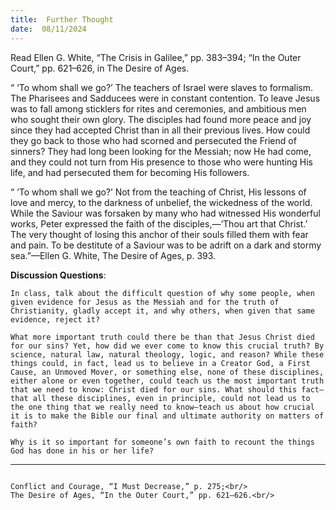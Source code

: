 ```yaml
---
title:  Further Thought
date:  08/11/2024
---
```


Read Ellen G. White, “The Crisis in Galilee,” pp. 383–394; “In the Outer Court,” pp. 621–626, in The Desire of Ages.

“ ‘To whom shall we go?’ The teachers of Israel were slaves to formalism. The Pharisees and Sadducees were in constant contention. To leave Jesus was to fall among sticklers for rites and ceremonies, and ambitious men who sought their own glory. The disciples had found more peace and joy since they had accepted Christ than in all their previous lives. How could they go back to those who had scorned and persecuted the Friend of sinners? They had long been looking for the Messiah; now He had come, and they could not turn from His presence to those who were hunting His life, and had persecuted them for becoming His followers.

“ ‘To whom shall we go?’ Not from the teaching of Christ, His lessons of love and mercy, to the darkness of unbelief, the wickedness of the world. While the Saviour was forsaken by many who had witnessed His wonderful works, Peter expressed the faith of the disciples,—‘Thou art that Christ.’ The very thought of losing this anchor of their souls filled them with fear and pain. To be destitute of a Saviour was to be adrift on a dark and stormy sea.”—Ellen G. White, The Desire of Ages, p. 393.

**Discussion Questions**:

`In class, talk about the difficult question of why some people, when given evidence for Jesus as the Messiah and for the truth of Christianity, gladly accept it, and why others, when given that same evidence, reject it?`

`What more important truth could there be than that Jesus Christ died for our sins? Yet, how did we ever come to know this crucial truth? By science, natural law, natural theology, logic, and reason? While these things could, in fact, lead us to believe in a Creator God, a First Cause, an Unmoved Mover, or something else, none of these disciplines, either alone or even together, could teach us the most important truth that we need to know: Christ died for our sins. What should this fact—that all these disciplines, even in principle, could not lead us to the one thing that we really need to know—teach us about how crucial it is to make the Bible our final and ultimate authority on matters of faith?`

`Why is it so important for someone’s own faith to recount the things God has done in his or her life?`

---

```=Additional Reading: Selected Quotes from Ellen G. White

Conflict and Courage, “I Must Decrease,” p. 275;<br/>
The Desire of Ages, “In the Outer Court,” pp. 621–626.<br/>
```
